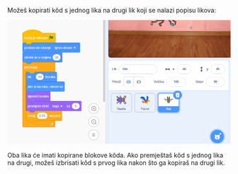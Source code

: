 
Možeš kopirati kôd s jednog lika na drugi lik koji se nalazi popisu likova:

![Povuci kôd iz područja kôda jednog lika u drugi lik koji se nalazi na popisu likova, a zatim pusti kôd.](images/drag-parrot-code.gif)

Oba lika će imati kopirane blokove kôda. Ako premještaš kôd s jednog lika na drugi, možeš izbrisati kôd s prvog lika nakon što ga kopiraš na drugi lik.
